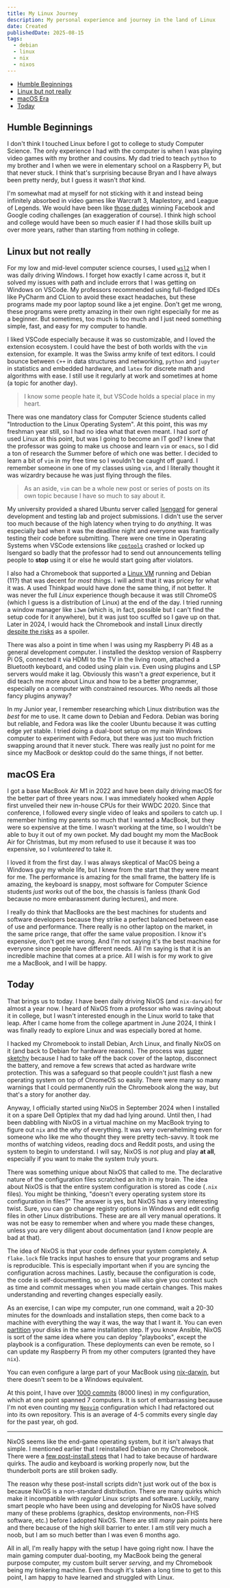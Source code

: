 ```yaml
---
title: My Linux Journey
description: My personal experience and journey in the land of Linux
date: Created
publishedDate: 2025-08-15
tags:
  - debian
  - linux
  - nix
  - nixos
---
```


<!--toc:start-->
- [Humble Beginnings](#humble-beginnings)
- [Linux but not really](#linux-but-not-really)
- [macOS Era](#macos-era)
- [Today](#today)
<!--toc:end-->

## Humble Beginnings

I don't think I touched Linux before I got to college to study Computer Science.
The only experience I had with the computer is when I was playing video games
with my brother and cousins. My dad tried to teach `python` to my brother and I
when we were in elementary school on a Raspberry Pi, but that never stuck. I
think that's surprising because Bryan and I have always been pretty nerdy, but I
guess it wasn't _that_ kind.

I'm somewhat mad at myself for not sticking with it and instead being infinitely
absorbed in video games like Warcraft 3, Maplestory, and League of Legends. We
would have been like [those
dudes](https://www.youtube.com/watch?v=wh3pz18qC70) winning Facebook and Google
coding challenges (an exaggeration of course). I think high school and college
would have been so much easier if I had those skills built up over more years,
rather than starting from nothing in college.

## Linux but not really

For my low and mid-level computer science courses, I used
[`wsl2`](https://learn.microsoft.com/en-us/windows/wsl/install) when I was daily
driving Windows. I forget how exactly I came across it, but it solved my issues
with path and include errors that I was getting on Windows on VSCode. My
professors recommended using full-fledged IDEs like PyCharm and CLion to avoid
these exact headaches, but these programs made my poor laptop sound like a jet
engine. Don't get me wrong, these programs were pretty amazing in their own
right especially for me as a beginner. But sometimes, too much is too much and I
just need something simple, fast, and easy for my computer to handle.

I liked VSCode especially because it was so customizable, and I loved the
extension ecosystem. I could have the best of both worlds with the `vim`
extension, for example. It was the Swiss army knife of text editors. I could
bounce between `C++` in data structures and networking, `python` and `jupyter`
in statistics and embedded hardware, and `latex` for discrete math and
algorithms with ease. I still use it regularly at work and sometimes at home (a
topic for another day).

> I know some people hate it, but VSCode holds a special place in my heart.

There was one mandatory class for Computer Science students called "Introduction
to the Linux Operating System". At this point, this was my freshman year still,
so I had no idea what that even meant. I had _sort of_ used Linux at this point,
but was I going to become an IT god? I knew that the professor was going to make
us choose and learn `vim` or `emacs`, so I did a ton of research the Summer
before of which one was better. I decided to learn a bit of `vim` in my free
time so I wouldn't be caught off guard. I remember someone in one of my classes
using `vim`, and I literally thought it was wizardry because he was just flying
through the files.

> As an aside, `vim` can be a whole new post or series of posts on its own topic
> because I have so much to say about it.

My university provided a shared Ubuntu server called
[Isengard](https://en.wikipedia.org/wiki/Isengard) for general development and
testing lab and project submissions. I didn't use the server too much because of
the high latency when trying to do _anything_. It was especially bad when it was
the deadline night and everyone was frantically testing their code before
submitting. There were one time in Operating Systems when VSCode extensions like
[`cpptools`](https://github.com/microsoft/vscode-cpptools) crashed or locked
up Isengard so badly that the professor had to send out announcements telling
people to **stop** using it or else he would start going after violators.

I also had a Chromebook that supported a [Linux
VM](https://support.google.com/chromebook/answer/9145439?hl=en) running and
Debian (11?) that was decent for _most things_. I will admit that it was pricey
for what it was. A used Thinkpad would have done the same thing, if not better.
It was never the full _Linux_ experience though because it was still ChromeOS
(which I guess is a distribution of Linux) at the end of the day. I tried
running a window manager like `i3wm` (which is, in fact, possible but I can't
find the setup code for it anywhere), but it was just too scuffed so I gave up
on that. Later in 2024, I would hack the Chromebook and install Linux directly
[despite the
risks](https://docs.chrultrabook.com/docs/getting-started/prerequisites.html) as
a spoiler.

There was also a point in time when I was using my Raspberry Pi 4B as a general
development computer. I installed the desktop version of Raspberry Pi OS,
connected it via HDMI to the TV in the living room, attached a Bluetooth
keyboard, and coded using plain `vim`. Even using plugins and LSP servers would
make it lag. Obviously this wasn't a _great_ experience, but it did teach me
more about Linux and how to be a better programmer, especially on a computer
with constrained resources. Who needs all those fancy plugins anyway?

In my Junior year, I remember researching which Linux distribution was _the
best_ for me to use. It came down to Debian and Fedora. Debian was boring but
reliable, and Fedora was like the cooler Ubuntu because it was cutting edge
_yet_ stable. I tried doing a dual-boot setup on my main Windows computer to
experiment with Fedora, but there was just too much friction swapping around
that it never stuck. There was really just no point for me since my MacBook or
desktop could do the same things, if not better.

## macOS Era

I got a base MacBook Air M1 in 2022 and have been daily driving macOS for the
better part of three years now. I was immediately hooked when Apple first
unveiled their new in-house CPUs for their WWDC 2020. Since that conference, I
followed every single video of leaks and spoilers to catch up. I remember
hinting my parents so much that I wanted a MacBook, but they were so expensive
at the time. I wasn't working at the time, so I wouldn't be able to buy it out
of my own pocket. My dad bought my mom the MacBook Air for Christmas, but my mom
refused to use it because it was too expensive, so I _volunteered_ to take it.

I loved it from the first day. I was always skeptical of MacOS being a Windows
guy my whole life, but I knew from the start that they were meant for me. The
performance is amazing for the small frame, the battery life is amazing, the
keyboard is snappy, most software for Computer Science students _just works_ out
of the box, the chassis is fanless (thank God because no more embarassment
during lectures), and more.

I really do think that MacBooks are the best machines for students and software
developers because they strike a perfect balanced between ease of use and
performance. There really is no other laptop on the market, in the same price
range, that offer the same value proposition. I know it's expensive, don't get
me wrong. And I'm not saying it's the best machine for everyone since people
have different needs. All I'm saying is that it is an incredible machine that
comes at a price. All I wish is for my work to give me a MacBook, and I will be
happy.

## Today

That brings us to today. I have been daily driving NixOS (and `nix-darwin`) for
almost a year now. I heard of NixOS from a professor who was raving about it in
college, but I wasn't interested enough in the Linux world to take that leap.
After I came home from the college apartment in June 2024, I think I was finally
ready to explore Linux and was especially bored at home.

I hacked my Chromebook to install Debian, Arch Linux, and finally NixOS on it
(and back to Debian for hardware reasons). The process was [super
sketchy](https://docs.mrchromebox.tech/docs/firmware/wp/disabling.html) because
I had to take off the back cover of the laptop, disconnect the battery, and
remove a few screws that acted as hardware write protection. This was a
safeguard so that people couldn't just flash a new operating system on top of
ChromeOS so easily. There were many so many warnings that I could permanently
ruin the Chromebook along the way, but that's a story for another day.

Anyway, I officially started using NixOS in September 2024 when I installed it
on a spare Dell Optiplex that my dad had lying around. Until then, I had been
dabbling with NixOS in a virtual machine on my MacBook trying to figure out
`nix` and the _why_ of everything. It was very overwhelming even for someone who
like me who thought they were pretty tech-savvy. It took me months of watching
videos, reading docs and Reddit posts, and using the system to begin to
understand. I will say, NixOS is _not_ plug and play __at all__, especially if
you want to make the system truly yours.

There was something unique about NixOS that called to me. The declarative nature
of the configuration files scratched an itch in my brain. The idea about NixOS
is that the entire system configuration is stored as code (`.nix` files). You
might be thinking, "doesn't every operating system store its configuration in
files?" The answer is yes, but NixOS has a very interesting twist. Sure, you can
go change registry options in Windows and edit config files in other Linux
distributions. These are are all very manual operations. It was not be easy to
remember when and where you made these changes, unless you are very diligent
about documentation (and I _know_ people are bad at that).

The idea of NixOS is that your code defines your system completely. A
`flake.lock` file tracks input hashes to ensure that your programs and setup is
reproducible. This is especially important when if you are syncing the
configuration across machines. Lastly, because the configuration is code, the
code is self-documenting, so `git blame` will also give you context such as time
and commit messages when you made certain changes. This makes understanding and
reverting changes especially easily.

As an exercise, I can wipe my computer, run one command, wait a 20-30 minutes
for the downloads and installation steps, then come back to a machine with
everything the way it was, the way that I want it. You can even
[partition](https://github.com/nix-community/disko) your disks in the same
installation step. If you know Ansible, NixOS is sort of the same idea where you
can deploy "playbooks", except the playbook is a configuration. These
deployments can even be remote, so I can update my Raspberry Pi from my other
computers (granted they have `nix`).

You can even configure a large part of your MacBook using
[nix-darwin](https://github.com/nix-darwin/nix-darwin), but there doesn't seem
to be a Windows equivalent.

At this point, I have over [1000
commits](https://github.com/suasuasuasuasua/nixos-config) (8000 lines) in my
configuration, which at one point spanned 7 computers. It is sort of
embarrassing because I'm not even counting my
[`Neovim`](https://github.com/suasuasuasuasua/nixvim) configuration which I
had refactored out into its own repository. This is an average of 4-5 commits
every single day for the past year, oh god.

---

NixOS seems like the end-game operating system, but it isn't always that simple.
I mentioned earlier that I reinstalled Debian on my Chromebook. There were a
[few post-install
steps](https://docs.chrultrabook.com/docs/installing/post-install.html) that I
had to take because of hardware quirks. The audio and keyboard is working
properly now, but the thunderbolt ports are still broken sadly.

The reason why these post-install scripts didn't just work out of the box is
because NixOS is a non-standard distribution. There are many quirks which make
it incompatible with _regular_ Linux scripts and software. Luckily, many smart
people who have been using and developing for NixOS have solved many of these
problems (graphics, desktop environments, non-FHS software, etc.) before I
adopted NixOS. There are still _many_ pain points here and there because of the
high skill barrier to enter. I am still very much a noob, but I am so much
better than I was even 6 months ago.

All in all, I'm really happy with the setup I have going right now. I have the
main gaming computer dual-booting, my MacBook being the general purpose
computer, my custom built server _serving_, and my Chromebook being my tinkering
machine. Even though it's taken a long time to get to this point, I am happy to
have learned and struggled with Linux.
